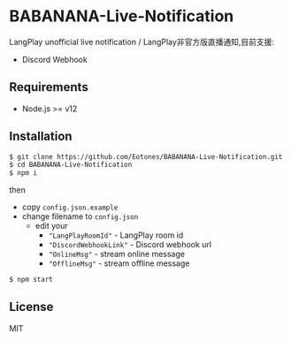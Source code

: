 # BABANANA-Live-Notification
LangPlay unofficial live notification / LangPlay非官方版直播通知,目前支援:
* Discord Webhook

## Requirements
* Node.js >= v12

## Installation

```bash
$ git clone https://github.com/Eotones/BABANANA-Live-Notification.git
$ cd BABANANA-Live-Notification
$ npm i
```

then

* copy `config.json.example`
* change filename to `config.json`
    * edit your
        * `"LangPlayRoomId"` - LangPlay room id
        * `"DiscordWebhookLink"` - Discord webhook url
        * `"OnlineMsg"` - stream online message
        * `"OfflineMsg"` - stream offline message

```bash
$ npm start
```

## License
MIT